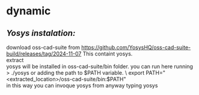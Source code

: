 # dynamic

## *Yosys instalation:* 
download oss-cad-suite from https://github.com/YosysHQ/oss-cad-suite-build/releases/tag/2024-11-07 This containt yosys. \
extract \
yosys will be installed in oss-cad-suite/bin folder. you can run here running > ./yosys or adding the path to $PATH variable. \
export PATH="<extracted_location>/oss-cad-suite/bin:$PATH" \
in this way you can invoque yosys from anyway typing yosys

